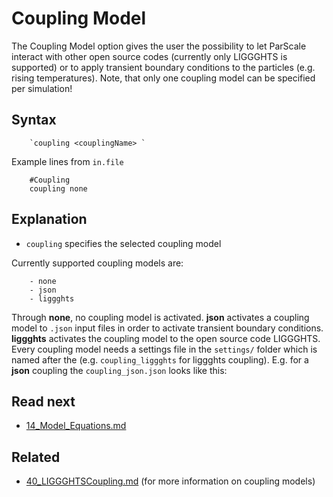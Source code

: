 Coupling Model
======================
The Coupling Model option gives the user the possibility to let ParScale interact with other open source codes (currently only LIGGGHTS is supported) or to apply transient boundary conditions to the particles (e.g. rising temperatures). Note, that only one coupling model can be specified per simulation!

Syntax
-------------------
````
    `coupling <couplingName> `
````

Example lines from `in.file`

````
    #Coupling
    coupling none
````

Explanation
------------
- `coupling` specifies the selected coupling model

Currently supported coupling models are:

        - none
        - json
        - liggghts

Through **none**, no coupling model is activated. **json** activates a coupling model to `.json` input files in order to activate transient boundary conditions. **liggghts** activates the coupling model to the open source code LIGGGHTS. 
Every coupling model needs a settings file in the `settings/` folder which is named after the <couplingName> (e.g. `coupling_liggghts` for liggghts coupling). E.g. for a **json** coupling the `coupling_json.json` looks like this:
   
     
Read next
-----------
 - [14_Model_Equations.md](14_Model_Equations.md)
 
 Related
-----------
 - [40_LIGGGHTSCoupling.md](40_LIGGGHTSCoupling.md) (for more information on coupling models)
